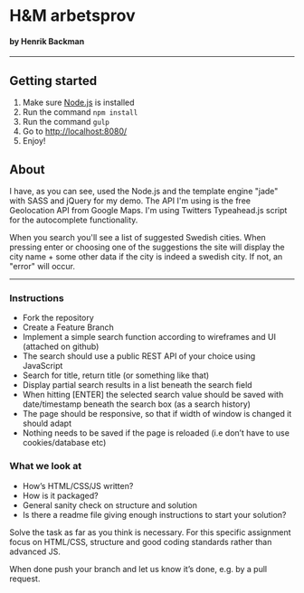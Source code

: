 # H&M arbetsprov
#### by Henrik Backman
___

## Getting started

1. Make sure [Node.js](https://nodejs.org/en/) is installed
1. Run the command ```npm install```
1. Run the command ```gulp```
1. Go to [http://localhost:8080/](http://localhost:8080/)
1. Enjoy!

## About
I have, as you can see, used the Node.js and the template engine "jade" with SASS and jQuery for my demo. The API I'm using is the free Geolocation API from Google Maps. I'm using Twitters Typeahead.js script for the autocomplete functionality.

When you search you'll see a list of suggested Swedish cities. When pressing enter or choosing one of the suggestions the site will display the city name + some other data if the city is indeed a swedish city. If not, an "error" will occur.

___

### Instructions
* Fork the repository
* Create a Feature Branch
* Implement a simple search function according to wireframes and UI (attached on github)
* The search should use a public REST API of your choice using JavaScript
* Search for title, return title (or something like that)
* Display partial search results in a list beneath the search field
* When hitting [ENTER] the selected search value should be saved with date/timestamp beneath the search box (as a search history)
* The page should be responsive, so that if width of window is changed it should adapt
* Nothing needs to be saved if the page is reloaded (i.e don’t have to use cookies/database etc)

### What we look at
* How’s HTML/CSS/JS written?
* How is it packaged?
* General sanity check on structure and solution
* Is there a readme file giving enough instructions to start your solution?

Solve the task as far as you think is necessary. For this specific assignment focus on HTML/CSS, structure and good coding standards rather than advanced JS.

When done push your branch and let us know it’s done, e.g. by a pull request.
